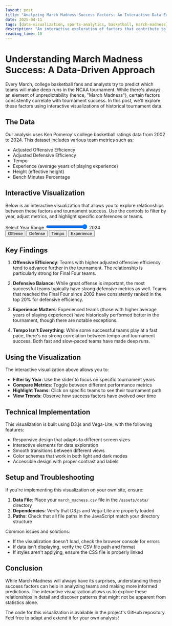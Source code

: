 ```yaml
---
layout: post
title: "Analyzing March Madness Success Factors: An Interactive Data Exploration"
date: 2025-04-11
tags: [data-visualization, sports-analytics, basketball, march-madness]
description: "An interactive exploration of factors that contribute to success in the NCAA March Madness tournament, using historical data and advanced analytics."
reading_time: 10
---
```


# Understanding March Madness Success: A Data-Driven Approach

Every March, college basketball fans and analysts try to predict which teams will make deep runs in the NCAA tournament. While there's always an element of unpredictability (hence, "March Madness"), certain factors consistently correlate with tournament success. In this post, we'll explore these factors using interactive visualizations of historical tournament data.

## The Data

Our analysis uses Ken Pomeroy's college basketball ratings data from 2002 to 2024. This dataset includes various team metrics such as:

- Adjusted Offensive Efficiency
- Adjusted Defensive Efficiency
- Tempo
- Experience (average years of playing experience)
- Height (effective height)
- Bench Minutes Percentage

## Interactive Visualization

Below is an interactive visualization that allows you to explore relationships between these factors and tournament success. Use the controls to filter by year, adjust metrics, and highlight specific conferences or teams.

<div class="visualization-container">
    <div class="visualization-controls">
        <div class="viz-slider">
            <label for="year-slider">Select Year Range</label>
            <input type="range" id="year-slider" min="2002" max="2024" value="2024">
            <span id="year-display">2024</span>
        </div>
        <div class="metric-toggles">
            <button class="viz-button active" data-metric="offensive">Offense</button>
            <button class="viz-button" data-metric="defensive">Defense</button>
            <button class="viz-button" data-metric="tempo">Tempo</button>
            <button class="viz-button" data-metric="experience">Experience</button>
        </div>
    </div>
    <div id="success-factors-viz"></div>
    <div class="viz-legend"></div>
</div>

<script src="{{ '/assets/js/visualizations/march-madness.js' | relative_url }}"></script>

## Key Findings

1. **Offensive Efficiency**: Teams with higher adjusted offensive efficiency tend to advance further in the tournament. The relationship is particularly strong for Final Four teams.

2. **Defensive Balance**: While great offense is important, the most successful teams typically have strong defensive metrics as well. Teams that reached the Final Four since 2002 have consistently ranked in the top 20% for defensive efficiency.

3. **Experience Matters**: Experienced teams (those with higher average years of playing experience) have historically performed better in the tournament, though there are notable exceptions.

4. **Tempo Isn't Everything**: While some successful teams play at a fast pace, there's no strong correlation between tempo and tournament success. Both fast and slow-paced teams have made deep runs.

## Using the Visualization

The interactive visualization above allows you to:

- **Filter by Year**: Use the slider to focus on specific tournament years
- **Compare Metrics**: Toggle between different performance metrics
- **Highlight Teams**: Click on specific teams to see their tournament path
- **View Trends**: Observe how success factors have evolved over time

## Technical Implementation

This visualization is built using D3.js and Vega-Lite, with the following features:

- Responsive design that adapts to different screen sizes
- Interactive elements for data exploration
- Smooth transitions between different views
- Color schemes that work in both light and dark modes
- Accessible design with proper contrast and labels

## Setup and Troubleshooting

If you're implementing this visualization on your own site, ensure:

1. **Data File**: Place your `march_madness.csv` file in the `/assets/data/` directory
2. **Dependencies**: Verify that D3.js and Vega-Lite are properly loaded
3. **Paths**: Check that all file paths in the JavaScript match your directory structure

Common issues and solutions:

- If the visualization doesn't load, check the browser console for errors
- If data isn't displaying, verify the CSV file path and format
- If styles aren't applying, ensure the CSS file is properly linked

## Conclusion

While March Madness will always have its surprises, understanding these success factors can help in analyzing teams and making more informed predictions. The interactive visualization allows us to explore these relationships in detail and discover patterns that might not be apparent from statistics alone.

The code for this visualization is available in the project's GitHub repository. Feel free to adapt and extend it for your own analysis! 